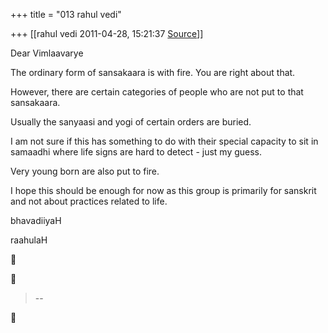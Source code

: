 +++
title = "013 rahul vedi"

+++
[[rahul vedi	2011-04-28, 15:21:37 [Source](https://groups.google.com/g/samskrita/c/5pCSTggw4Nc)]]



Dear Vimlaavarye

  

The ordinary form of sansakaara is with fire. You are right about that.

  

However, there are certain categories of people who are not put to that sansakaara.

Usually the sanyaasi and yogi of certain orders are buried.

  

I am not sure if this has something to do with their special capacity to sit in samaadhi where life signs are hard to detect - just my guess.

  

Very young born are also put to fire.

  

I hope this should be enough for now as this group is primarily for sanskrit and not about practices related to life.

  

bhavadiiyaH

raahulaH  
  

  





> --  



